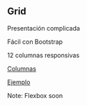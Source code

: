## Grid

Presentación complicada

Fácil con Bootstrap

12 columnas responsivas

[Columnas](/ex/gridlayout.html)

[Ejemplo](/ex/gridsample.html)

Note:
Flexbox soon
